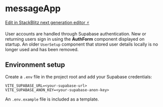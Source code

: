 # messageApp

[Edit in StackBlitz next generation editor ⚡️](https://stackblitz.com/~/github.com/Tayler01/messageApp)

User accounts are handled through Supabase authentication. New or returning users
sign in using the **AuthForm** component displayed on startup. An older
`UserSetup` component that stored user details locally is no longer used and has
been removed.

## Environment setup

Create a `.env` file in the project root and add your Supabase credentials:

```
VITE_SUPABASE_URL=<your-supabase-url>
VITE_SUPABASE_ANON_KEY=<your-supabase-anon-key>
```

An `.env.example` file is included as a template.

